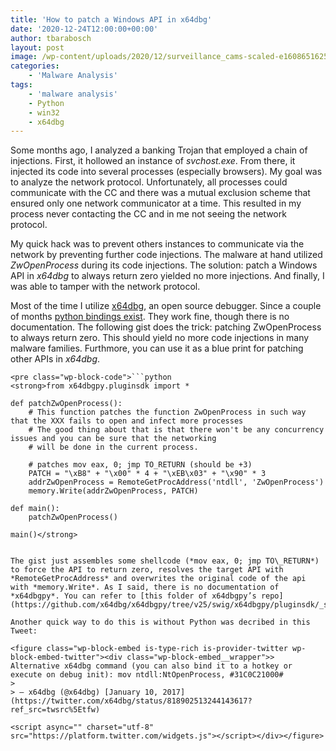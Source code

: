 ```yaml
---
title: 'How to patch a Windows API in x64dbg'
date: '2020-12-24T12:00:00+00:00'
author: tbarabosch
layout: post
image: /wp-content/uploads/2020/12/surveillance_cams-scaled-e1608651625550-1200x785.jpg
categories:
    - 'Malware Analysis'
tags:
    - 'malware analysis'
    - Python
    - win32
    - x64dbg
---
```


Some months ago, I analyzed a banking Trojan that employed a chain of injections. First, it hollowed an instance of *svchost.exe*. From there, it injected its code into several processes (especially browsers). My goal was to analyze the network protocol. Unfortunately, all processes could communicate with the CC and there was a mutual exclusion scheme that ensured only one network communicator at a time. This resulted in my process never contacting the CC and in me not seeing the network protocol.

My quick hack was to prevent others instances to communicate via the network by preventing further code injections. The malware at hand utilized *ZwOpenProcess* during its code injections. The solution: patch a Windows API in *x64dbg* to always return zero yielded no more injections. And finally, I was able to tamper with the network protocol.

Most of the time I utilize [x64dbg](http://x64dbg.com/), an open source debugger. Since a couple of months [python bindings exist](https://github.com/x64dbg/x64dbgpy). They work fine, though there is no documentation. The following gist does the trick: patching ZwOpenProcess to always return zero. This should yield no more code injections in many malware families. Furthmore, you can use it as a blue print for patching other APIs in *x64dbg*.

```
<pre class="wp-block-code">```python
<strong>from x64dbgpy.pluginsdk import *       
                         
def patchZwOpenProcess():       
    # This function patches the function ZwOpenProcess in such way that the XXX fails to open and infect more processes       
    # The good thing about that is that there won't be any concurrency issues and you can be sure that the networking       
    # will be done in the current process.       
                
    # patches mov eax, 0; jmp TO_RETURN (should be +3)       
    PATCH = "\xB8" + "\x00" * 4 + "\xEB\x03" + "\x90" * 3       
    addrZwOpenProcess = RemoteGetProcAddress('ntdll', 'ZwOpenProcess')       
    memory.Write(addrZwOpenProcess, PATCH)       
                
def main():       
    patchZwOpenProcess()       
                
main()</strong>
```
```

The gist just assembles some shellcode (*mov eax, 0; jmp TO\_RETURN*) to force the API to return zero, resolves the target API with *RemoteGetProcAddress* and overwrites the original code of the api with *memory.Write*. As I said, there is no documentation of *x64dbgpy*. You can refer to [this folder of x64dbgpy’s repo](https://github.com/x64dbg/x64dbgpy/tree/v25/swig/x64dbgpy/pluginsdk/_scriptapi).

Another quick way to do this is without Python was decribed in this Tweet:

<figure class="wp-block-embed is-type-rich is-provider-twitter wp-block-embed-twitter"><div class="wp-block-embed__wrapper">> Alternative x64dbg command (you can also bind it to a hotkey or execute on debug init): mov ntdll:NtOpenProcess, #31C0C21000#
> 
> — x64dbg (@x64dbg) [January 10, 2017](https://twitter.com/x64dbg/status/818902513244143617?ref_src=twsrc%5Etfw)

<script async="" charset="utf-8" src="https://platform.twitter.com/widgets.js"></script></div></figure>
